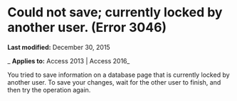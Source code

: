 
# Could not save; currently locked by another user. (Error 3046)

 **Last modified:** December 30, 2015

 _ **Applies to:** Access 2013 | Access 2016_

You tried to save information on a database page that is currently locked by another user. To save your changes, wait for the other user to finish, and then try the operation again.

